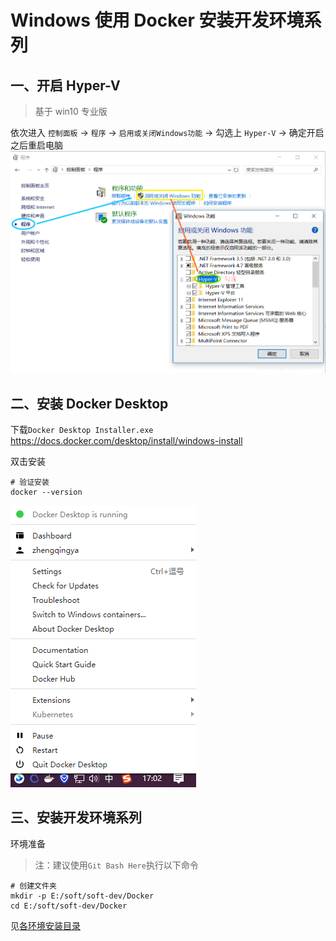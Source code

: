 # Windows 使用 Docker 安装开发环境系列

## 一、开启 Hyper-V

> 基于 win10 专业版

依次进入 `控制面板` -> `程序` -> `启用或关闭Windows功能` -> 勾选上 `Hyper-V` -> 确定开启之后重启电脑
![img.png](images/Hyper-V.png)

## 二、安装 Docker Desktop

下载`Docker Desktop Installer.exe` https://docs.docker.com/desktop/install/windows-install

双击安装

```shell
# 验证安装
docker --version
```

![img.png](images/DockerDesktop.png)

## 三、安装开发环境系列

环境准备

> 注：建议使用`Git Bash Here`执行以下命令

```shell
# 创建文件夹
mkdir -p E:/soft/soft-dev/Docker
cd E:/soft/soft-dev/Docker
```

见[各环境安装目录](./各环境)
